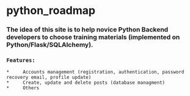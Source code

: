 # python_roadmap

### The idea of this site is to help novice Python Backend developers to choose training materials (implemented on Python/Flask/SQLAlchemy).


### `Features:`
    *     Accounts management (registration, authentication, password recovery email, profile update)
    *     Create, update and delete posts (database managment)
    *     Others
